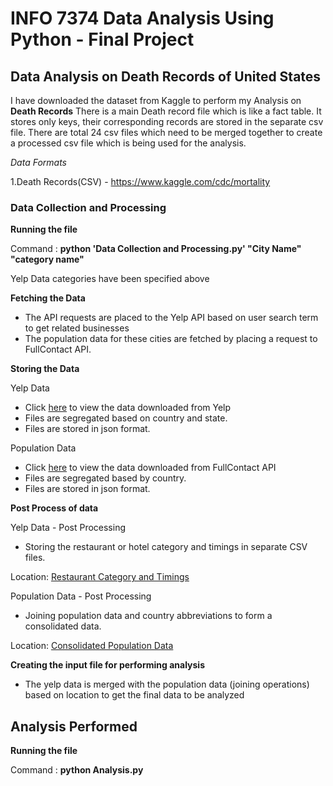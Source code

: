 # INFO 7374 Data Analysis Using Python - Final Project

## Data Analysis on Death Records of United States

I have downloaded the dataset from Kaggle to perform my Analysis on **Death Records**
There is a main Death record file which is like a fact table. It stores only keys, their corresponding records are stored in the separate csv file.
There are total 24 csv files which need to be merged together to create a processed csv file which is being used for the analysis.

*Data Formats*

1.Death Records(CSV) - https://www.kaggle.com/cdc/mortality

### Data Collection and Processing

**Running the file**

Command : **python 'Data Collection and Processing.py' "City Name" "category name"**

Yelp Data categories have been specified above

**__Fetching the Data__**

* The API requests are placed to the Yelp API based on user search term to get related businesses
* The population data for these cities are fetched by placing a request to FullContact API.

**Storing the Data**

Yelp Data

 * Click <a href="Yelp Data">here</a> to view the data downloaded from Yelp
 * Files are segregated based on country and state.
 * Files are stored in json format.
    
Population Data
 * Click <a href="Population Data">here</a> to view the data downloaded from FullContact API
 * Files are segregated based by country.
 * Files are stored in json format.

**Post Process of data**


Yelp Data - Post Processing

* Storing the restaurant or hotel category and timings in separate CSV files.

Location: <a href="Other Files">Restaurant Category and Timings</a>

Population Data - Post Processing
* Joining population data and country abbreviations to form a consolidated data.

Location: <a href="Other Files">Consolidated Population Data</a>

**Creating the input file for performing analysis**

* The yelp data is merged with the population data (joining operations) based on location to get the final data to be analyzed

## Analysis Performed

**Running the file**

Command : **python Analysis.py**
